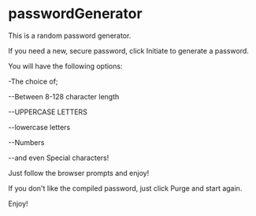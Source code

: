 # passwordGenerator

This is a random password generator.

If you need a new, secure password, click Initiate to generate a password.

You will have the following options:

-The choice of;

--Between 8-128 character length

--UPPERCASE LETTERS

--lowercase letters

--Numbers

--and even Special characters!

Just follow the browser prompts and enjoy!

If you don't like the compiled password, just click Purge and start again.

Enjoy!

